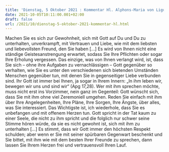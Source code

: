 ```yaml
---
title: 'Dienstag, 5 Oktober 2021 : Kommentar Hl. Alphons-Maria von Liguori'
date: 2021-10-05T10:11:00.001+02:00
draft: false
url: /2021/10/dienstag-5-oktober-2021-kommentar-hl.html
---
```


Machen Sie es sich zur Gewohnheit, sich mit Gott auf Du und Du zu unterhalten, unverkrampft, mit Vertrauen und Liebe, wie mit dem liebsten und liebevollsten Freund, den Sie haben \[…\] Es wird von Ihnen nicht eine ständige Geistesanstrengung erwartet, sodass Sie Ihre Pflichten oder sogar Ihre Erholung vergessen. Das einzige, was von Ihnen verlangt wird, ist, dass Sie sich – ohne ihre Aufgaben zu vernachlässigen – Gott gegenüber so verhalten, wie Sie es unter den verschiedenen sich bietenden Umständen Menschen gegenüber tun, mit denen Sie in gegenseitiger Liebe verbunden sind. Ihr Gott ist immer bei Ihnen, ja sogar in Ihrem Innern: „In ihm leben wir, bewegen wir uns und sind wir“ (Apg 17,28). Wer mit ihm sprechen möchte, muss nicht erst ins Vorzimmer, nein ganz im Gegenteil: Gott wünscht sich, dass Sie mit ihm ohne viel Zeremoniell umgehen. Reden Sie einfach mit ihm über Ihre Angelegenheiten, Ihre Pläne, Ihre Sorgen, Ihre Ängste, über alles, was Sie interessiert. Das Wichtigste ist, ich wiederhole, dass Sie es unbefangen und mit offenem Herzen tun. Gott spricht in der Tat kaum zu einer Seele, die nicht zu ihm spricht und die folglich nur schwer seine Stimme hören würde, da sie es nicht gewohnt ist, sich mit ihm zu unterhalten \[…\] Es stimmt, dass wir Gott immer den höchsten Respekt schulden; aber wenn er Sie mit seiner spürbaren Gegenwart beschenkt und Sie bittet, mit ihm wie mit dem besten Ihrer Freunde zu sprechen, dann lassen Sie Ihrem Herzen frei und vertrauensvoll Ihren Lauf.